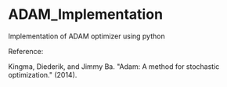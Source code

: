 # ADAM_Implementation
Implementation of ADAM optimizer using python

Reference:

Kingma, Diederik, and Jimmy Ba. "Adam: A method for stochastic optimization." (2014).
